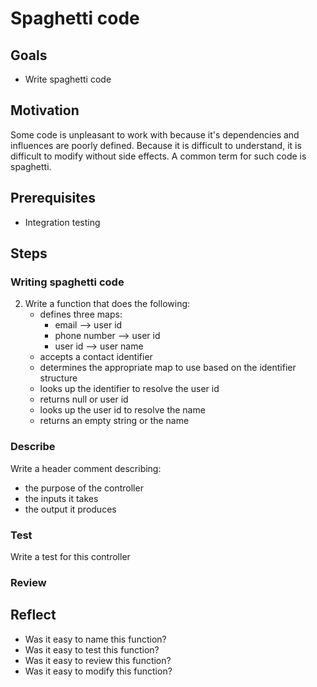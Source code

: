# Spaghetti code

## Goals

* Write spaghetti code

## Motivation

Some code is unpleasant to work with because it's dependencies and influences are poorly defined. Because it is difficult to understand, it is difficult to modify without side effects. A common term for such code is spaghetti.

## Prerequisites

* Integration testing

## Steps

### Writing spaghetti code

2. Write a function that does the following:
    * defines three maps:
    	* email --> user id
    	* phone number --> user id
    	* user id --> user name
    * accepts a contact identifier
    * determines the appropriate map to use based on the identifier structure
    * looks up the identifier to resolve the user id
    * returns null or user id
    * looks up the user id to resolve the name
    * returns an empty string or the name

### Describe

Write a header comment describing:
* the purpose of the controller
* the inputs it takes
* the output it produces

### Test

Write a test for this controller

### Review

## Reflect

* Was it easy to name this function?
* Was it easy to test this function?
* Was it easy to review this function?
* Was it easy to modify this function?
